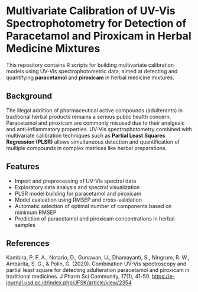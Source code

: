 # Multivariate Calibration of UV-Vis Spectrophotometry for Detection of Paracetamol and Piroxicam in Herbal Medicine Mixtures

This repository contains R scripts for building multivariate calibration models using UV-Vis spectrophotometric data, aimed at detecting and quantifying **paracetamol** and **piroxicam** in herbal medicine mixtures.

## Background

The illegal addition of pharmaceutical active compounds (adulterants) in traditional herbal products remains a serious public health concern. Paracetamol and piroxicam are commonly misused due to their analgesic and anti-inflammatory properties. UV-Vis spectrophotometry combined with multivariate calibration techniques such as **Partial Least Squares Regression (PLSR)** allows simultaneous detection and quantification of multiple compounds in complex matrices like herbal preparations.

## Features

- Import and preprocessing of UV-Vis spectral data
- Exploratory data analysis and spectral visualization
- PLSR model building for paracetamol and piroxicam
- Model evaluation using RMSEP and cross-validation
- Automatic selection of optimal number of components based on minimum RMSEP
- Prediction of paracetamol and piroxicam concentrations in herbal samples

## References
Kambira, P. F. A., Notario, D., Gunawan, U., Dhamayanti, S., Ningrum, R. W., Ambarita, S. G., & Polin, G. (2020). Combination UV-Vis spectroscopy and partial least square for detecting adulteration paracetamol and piroxicam in traditional medicines. J Pharm Sci Community, 17(1), 41-50. https://e-journal.usd.ac.id/index.php/JFSK/article/view/2354

